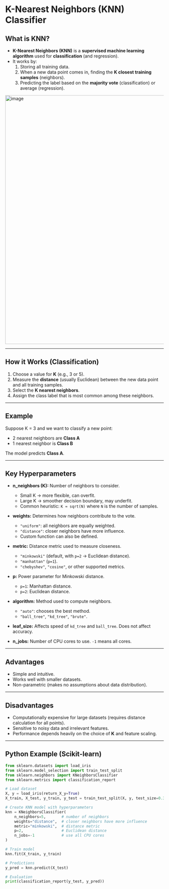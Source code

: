 # K-Nearest Neighbors (KNN) Classifier

## What is KNN?
- **K-Nearest Neighbors (KNN)** is a **supervised machine learning algorithm** used for **classification** (and regression).
- It works by:
  1. Storing all training data.
  2. When a new data point comes in, finding the **K closest training samples** (neighbors).
  3. Predicting the label based on the **majority vote** (classification) or average (regression).
<img width="1390" height="790" alt="image" src="https://github.com/user-attachments/assets/148738b7-7dd0-40fd-8dfd-7f9eafc3a182" />

---

## How it Works (Classification)
1. Choose a value for **K** (e.g., 3 or 5).
2. Measure the **distance** (usually Euclidean) between the new data point and all training samples.
3. Select the **K nearest neighbors**.
4. Assign the class label that is most common among these neighbors.

---

## Example
Suppose K = 3 and we want to classify a new point:
- 2 nearest neighbors are **Class A**
- 1 nearest neighbor is **Class B**

The model predicts **Class A**.

---

## Key Hyperparameters

- **n_neighbors (K):** Number of neighbors to consider.  
  - Small K → more flexible, can overfit.  
  - Large K → smoother decision boundary, may underfit.  
  - Common heuristic: `K ≈ sqrt(N)` where `N` is the number of samples.  

- **weights:** Determines how neighbors contribute to the vote.  
  - `"uniform"`: all neighbors are equally weighted.  
  - `"distance"`: closer neighbors have more influence.  
  - Custom function can also be defined.  

- **metric:** Distance metric used to measure closeness.  
  - `"minkowski"` (default, with `p=2` → Euclidean distance).  
  - `"manhattan"` (`p=1`).  
  - `"chebyshev"`, `"cosine"`, or other supported metrics.  

- **p:** Power parameter for Minkowski distance.  
  - `p=1`: Manhattan distance.  
  - `p=2`: Euclidean distance.  

- **algorithm:** Method used to compute neighbors.  
  - `"auto"`: chooses the best method.  
  - `"ball_tree"`, `"kd_tree"`, `"brute"`.  

- **leaf_size:** Affects speed of `kd_tree` and `ball_tree`. Does not affect accuracy.  

- **n_jobs:** Number of CPU cores to use. `-1` means all cores.

---

## Advantages
- Simple and intuitive.  
- Works well with smaller datasets.  
- Non-parametric (makes no assumptions about data distribution).  

---

## Disadvantages
- Computationally expensive for large datasets (requires distance calculation for all points).  
- Sensitive to noisy data and irrelevant features.  
- Performance depends heavily on the choice of **K** and feature scaling.  

---

## Python Example (Scikit-learn)
```python
from sklearn.datasets import load_iris
from sklearn.model_selection import train_test_split
from sklearn.neighbors import KNeighborsClassifier
from sklearn.metrics import classification_report

# Load dataset
X, y = load_iris(return_X_y=True)
X_train, X_test, y_train, y_test = train_test_split(X, y, test_size=0.3, random_state=42)

# Create KNN model with hyperparameters
knn = KNeighborsClassifier(
    n_neighbors=5,       # number of neighbors
    weights="distance",  # closer neighbors have more influence
    metric="minkowski",  # distance metric
    p=2,                 # Euclidean distance
    n_jobs=-1            # use all CPU cores
)

# Train model
knn.fit(X_train, y_train)

# Predictions
y_pred = knn.predict(X_test)

# Evaluation
print(classification_report(y_test, y_pred))
